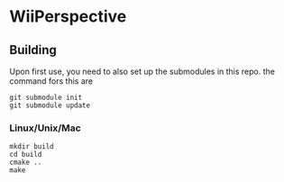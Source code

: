 # WiiPerspective

## Building
Upon first use, you need to also set up the submodules in this repo. the command fors this are
```
git submodule init
git submodule update
```


### Linux/Unix/Mac
```
mkdir build
cd build
cmake ..
make
```

